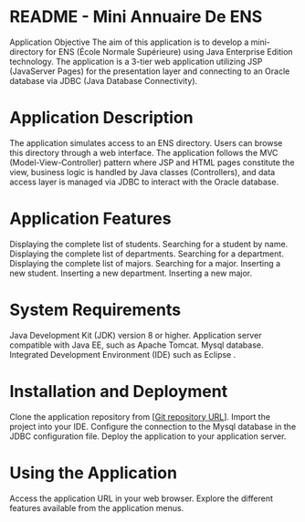 # README - Mini Annuaire De ENS

Application Objective
The aim of this application is to develop a mini-directory for ENS (École Normale Supérieure) using Java Enterprise Edition technology. The application is a 3-tier web application utilizing JSP (JavaServer Pages) for the presentation layer and connecting to an Oracle database via JDBC (Java Database Connectivity).

# Application Description

The application simulates access to an ENS directory. Users can browse this directory through a web interface. The application follows the MVC (Model-View-Controller) pattern where JSP and HTML pages constitute the view, business logic is handled by Java classes (Controllers), and data access layer is managed via JDBC to interact with the Oracle database.

# Application Features

Displaying the complete list of students.
Searching for a student by name.
Displaying the complete list of departments.
Searching for a department.
Displaying the complete list of majors.
Searching for a major.
Inserting a new student.
Inserting a new department.
Inserting a new major.

# System Requirements

Java Development Kit (JDK) version 8 or higher.
Application server compatible with Java EE, such as Apache Tomcat.
Mysql database.
Integrated Development Environment (IDE) such as Eclipse .

# Installation and Deployment

Clone the application repository from [[Git repository URL](https://github.com/Youssef-Dalouji/Mini_Annuaire_De_ENS.git)].
Import the project into your IDE.
Configure the connection to the Mysql database in the JDBC configuration file.
Deploy the application to your application server.

# Using the Application

Access the application URL in your web browser.
Explore the different features available from the application menus.